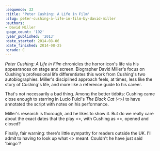 ```yaml
---
:sequence: 32
:title: 'Peter Cushing: A Life in Film'
:slug: peter-cushing-a-life-in-film-by-david-miller
:authors:
- David Miller
:page_count: '192'
:year_published: '2013'
:date_started: 2014-08-06
:date_finished: 2014-08-25
:grade: C
---
```

_Peter Cushing: A Life in Film_ chronicles the horror icon's life via his appearances on stage and screen. Biographer David Miller's focus on Cushing's professional life differentiates this work from Cushing's two autobiographies. Miller's disciplined approach feels, at times, less like the story of Cushing's life, and more like a reference guide to his career.

That's not necessarily a bad thing. Among the better tidbits: Cushing came close enough to starring in Lucio Fulci's _The Black Cat (<>)_ to have annotated the script with notes on his performance. 

Miller's research is thorough, and he likes to show it. But do we really care about the exact dates that the play <>, with Cushing as <>, opened and closed? 

Finally, fair warning: there's little sympathy for readers outside the UK. I'll admit to having to look up what <> meant. Couldn't he have just said 'bingo'? 



